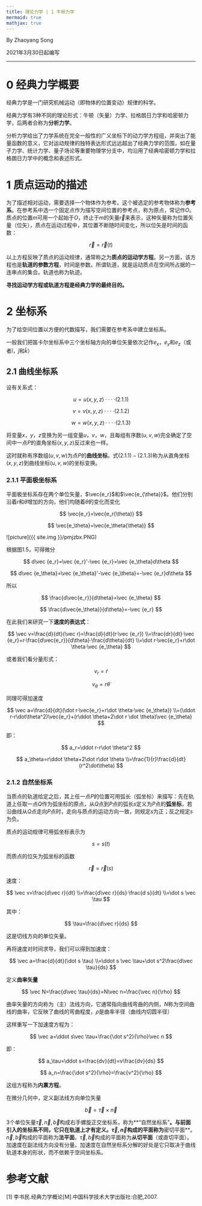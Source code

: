 ```yaml
---
title: 理论力学 | 1 牛顿力学
mermaid: true
mathjax: true
---
```


By Zhaoyang Song

2021年3月30日起编写

---------------

# 0 经典力学概要

经典力学是一门研究机械运动（即物体的位置变动）规律的科学。

经典力学有3种不同的理论形式：牛顿（矢量）力学、拉格朗日力学和哈密顿力学，后两者合称为**分析力学**。

分析力学给出了力学系统在完全一般性的广义坐标下的动力学方程组，并突出了能量函数的意义，它对运动规律的独特表达形式远远超出了经典力学的范围，如在量子力学、统计力学、量子场论等重要物理学分支中，均沿用了经典哈密顿力学和拉格朗日力学中的概念和表述形式。

# 1 质点运动的描述

为了描述相对运动，需要选择一个物体作为参考。这个被选定的参考物体称为**参考系**。在参考系中选一个固定点作为描写空间位置的参考点，称为原点，常记作$O$。质点的位置$m$可用一个起始于$O$，终止于$m$的矢量$\vec r$来表示，这种矢量称为位置矢量（位矢），质点在运动过程中，其位置不断随时间变化，所以位矢是时间的函数：

$$
\vec r=\vec r(t)
$$

以上方程反映了质点的运动规律，通常称之为**质点的运动学方程**。另一方面，该方程也是**轨道的参数方程**，时间是参数。所谓轨道，就是运动质点在空间所占据的一连串点的集合。轨道也称为轨迹。

**寻找运动学方程或轨道方程是经典力学的最终目的。**

# 2 坐标系

为了给空间位置以方便的代数描写，我们需要在参考系中建立坐标系。

一般我们把笛卡尔坐标系中三个坐标轴方向的单位矢量依次记作$e_x$，$e_y$和$e_z$（或者$\hat i$，$\hat j$和$\hat k$）

## 2.1  曲线坐标系

设有关系式：

$$
u=u(x,y,z)····(2.1.1)
$$

$$
v=v(x,y,z)····(2.1.2)
$$

$$
w=w(x,y,z)····(2.1.3)
$$

将变量$x$，$y$，$z$变换为另一组变量$u$，$v$，$w$，且每组有序数$(u,v,w)$完全确定了空间中一点$P$的直角坐标$(x,y,z)$反过来也一样。

这时就称有序数组$(u,v,w)$为点$P$的**曲线坐标**。式$(2.1.1)-(2.1.3)$称为从直角坐标$(x,y,z)$到曲线坐标$(u,v,w)$的坐标变换。

### 2.1.1 平面极坐标系

平面极坐标系存在两个单位矢量，$\vec{e_r}$和$\vec{e_{\theta}}$。他们分别沿着$r$和$\theta$增加的方向，他们均随着$\theta$的变化而变化

$$
\vec{e_r}=\vec{e_r(\theta)}
$$

$$
\vec{e_\theta}=\vec{e_\theta(\theta)}
$$

![picture]({{ site.img }}/pmjzbx.PNG)

根据图$1.5$，可得微分

$$
d\vec {e_r}=\vec {e_r}'-\vec {e_r}=\vec {e_\theta}d\theta
$$

$$
d\vec {e_\theta}=\vec {e_\theta}'-\vec {e_\theta}=-\vec {e_r}d\theta
$$

所以

$$
\frac{d\vec{e_r}}{d\theta}=\vec {e_\theta}
$$

$$
\frac{d\vec{e_\theta}}{d\theta}=-\vec {e_r}
$$

在此我们来研究一下**速度的表达式**：

$$
\vec v=\frac{d}{dt}(\vec r)=\frac{d}{dt}(r·\vec {e_r})
\\=\frac{dr}{dt}·\vec {e_r}+r·\frac{d\vec{e_r}}{d\theta}·\frac{d\theta}{dt}
\\=\dot r·\vec{e_r}+r\dot \theta·\vec {e_\theta}
$$

或者我们看分量形式：

$$
v_r=\dot r
$$

$$
v_\theta=r\dot \theta
$$

同理可得加速度

$$
\vec a=\frac{d}{dt}(\dot r·\vec{e_r}+r\dot \theta·\vec {e_\theta})
\\=(\ddot r-r\dot\theta^2)\vec{e_r}+(r\ddot \theta+2\dot r \dot \theta)\vec {e_\theta}
$$


即：

$$
a_r=\ddot r-r\dot \theta^2
$$

$$
a_\theta=r\ddot \theta+2\dot r\dot \theta
\\=\frac{1}{r}\frac{d}{dt}(r^2\dot\theta)
$$

### 2.1.2 自然坐标系

当质点的轨道给定之后，其上任一点$P$的位置可用弧长（弧坐标）来描写：先在轨道上任取一点$Q$作为弧坐标的原点，从$Q$点到$P$点的弧长$s$定义为$P$点的**弧坐标**，若沿曲线从$Q$点走向$P$点时，走向与质点的运动方向一致，则规定$s$为正；反之规定$s$为负。

质点的运动规律可用弧坐标表示为

$$
s=s(t)
$$

而质点的位矢为弧坐标的函数

$$
\vec r=\vec r(s)
$$

速度：

$$
\vec v=\frac{d\vec r}{dt}
\\=\frac{d\vec r}{ds}·\frac{d s}{dt}
\\=\dot s \vec \tau
$$

其中：

$$
\tau=\frac{d\vec r}{ds}
$$

这是切线方向的单位矢量。

再将速度对时间求导，我们可以得到加速度：

$$
\vec a=\frac{d}{dt}(\dot s \tau)
\\=\ddot s \vec \tau+\dot s^2\frac{d\vec \tau}{ds}
$$

定义**曲率矢量**

$$
\vec N=\frac{d\vec \tau}{ds}=N\vec n=\frac{\vec n}{\rho}
$$

曲率矢量的方向称为（主）法线方向，它通常指向曲线弯曲的内侧，$N$称为空间曲线的曲率，它反映了曲线的弯曲程度，$\rho$是曲率半径（曲线内切圆半径）

这样重写一下加速度方程为：

$$
\vec a=\ddot s\vec \tau+\frac{\dot s^2}{\rho}\vec n
$$

即：

$$
a_\tau=\ddot s=\frac{dv}{dt}=v\frac{dv}{ds}
$$

$$
a_n=\frac{\dot s^2}{\rho}=\frac{v^2}{\rho}
$$

这组方程称为**内禀方程**。

在微分几何中，定义副法线方向单位矢量

$$
\vec b=\vec \tau \times \vec n
$$

3个单位矢量$\vec \tau,  \vec n, \vec b$构成右手螺旋正交坐标系，称为**“自然坐标系”**。与前面引入的坐标系不同，它只在轨道上才有定义。$\vec \tau,  \vec n$构成的平面称为**密切平面**。$\vec n, \vec b$构成的平面称为**法平面**。$\vec \tau, \vec b$构成的平面称为**从切平面**（或直切平面）。加速度在副法线方向没有分量。加速度在自然坐标系分解的好处是它只取决于曲线轨道本身的形状，而不依赖于空间坐标系。


# 参考文献

[1] 李书民.经典力学概论[M].中国科学技术大学出版社:合肥,2007.